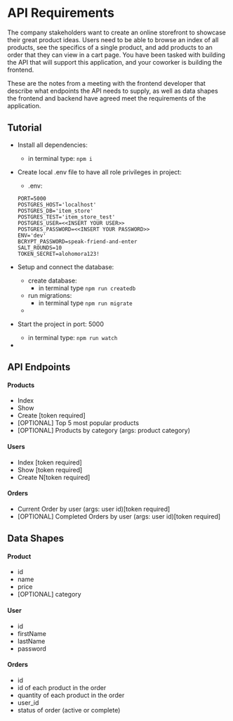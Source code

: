 # API Requirements

The company stakeholders want to create an online storefront to showcase their great product ideas. Users need to be able to browse an index of all products, see the specifics of a single product, and add products to an order that they can view in a cart page. You have been tasked with building the API that will support this application, and your coworker is building the frontend.

These are the notes from a meeting with the frontend developer that describe what endpoints the API needs to supply, as well as data shapes the frontend and backend have agreed meet the requirements of the application.

## Tutorial

- Install all dependencies:

  - in terminal type: `npm i`

- Create local .env file to have all role privileges in project:

  - .env:

  ```
  PORT=5000
  POSTGRES_HOST='localhost'
  POSTGRES_DB='item_store'
  POSTGRES_TEST='item_store_test'
  POSTGRES_USER=<<INSERT YOUR USER>>
  POSTGRES_PASSWORD=<<INSERT YOUR PASSWORD>>
  ENV='dev'
  BCRYPT_PASSWORD=speak-friend-and-enter
  SALT_ROUNDS=10
  TOKEN_SECRET=alohomora123!
  ```

- Setup and connect the database:

  - create database:
    - in terminal type `npm run createdb`
  - run migrations:
    - in terminal type `npm run migrate`
  -

- Start the project in port: 5000

  - in terminal type: `npm run watch`

-

## API Endpoints

#### Products

- Index
- Show
- Create [token required]
- [OPTIONAL] Top 5 most popular products
- [OPTIONAL] Products by category (args: product category)

#### Users

- Index [token required]
- Show [token required]
- Create N[token required]

#### Orders

- Current Order by user (args: user id)[token required]
- [OPTIONAL] Completed Orders by user (args: user id)[token required]

## Data Shapes

#### Product

- id
- name
- price
- [OPTIONAL] category

#### User

- id
- firstName
- lastName
- password

#### Orders

- id
- id of each product in the order
- quantity of each product in the order
- user_id
- status of order (active or complete)

```

```
